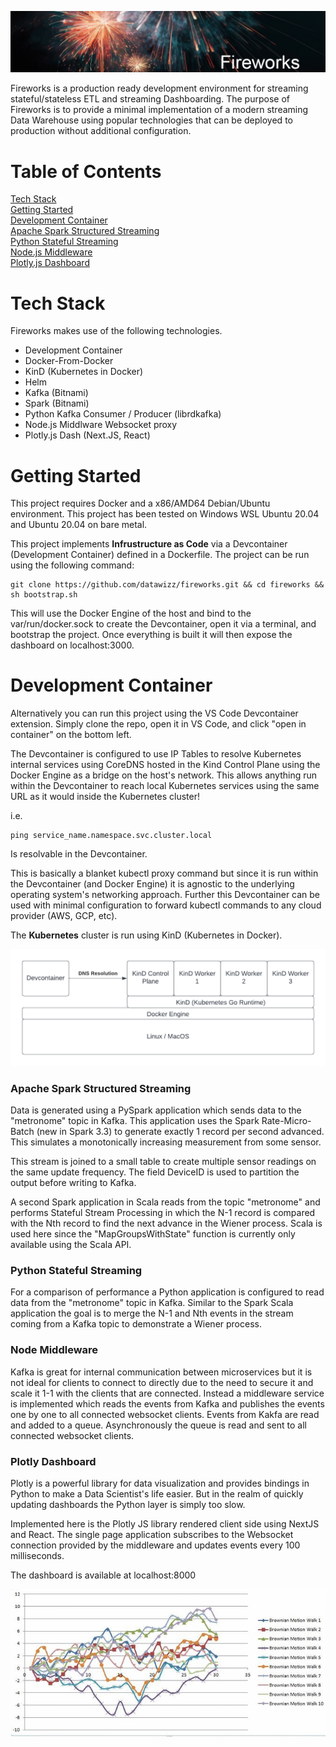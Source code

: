 

![Screenshot](images/fireworks_banner.png)


Fireworks is a production ready development environment for streaming stateful/stateless ETL and streaming Dashboarding. The purpose of Fireworks is to provide a minimal implementation of a modern streaming Data Warehouse using popular technologies that can be deployed to production without additional configuration.

# Table of Contents  
[Tech Stack](#tech-stack)  
[Getting Started](#getting-started)  
[Development Container](#development-container)  
[Apache Spark Structured Streaming](#apache-spark-structured-streaming)  
[Python Stateful Streaming](#python-stateful-streaming)  
[Node.js Middleware](#node-middleware)  
[Plotly.js Dashboard](#plotly-dashboard)  

# Tech Stack

Fireworks makes use of the following technologies.

* Development Container
* Docker-From-Docker
* KinD (Kubernetes in Docker)
* Helm
* Kafka (Bitnami)
* Spark (Bitnami)
* Python Kafka Consumer / Producer (librdkafka)
* Node.js Middlware Websocket proxy
* Plotly.js Dash (Next.JS, React)

# Getting Started

This project requires Docker and a x86/AMD64 Debian/Ubuntu environment. This project has been tested on Windows WSL Ubuntu 20.04 and Ubuntu 20.04 on bare metal.

This project implements **Infrustructure as Code** via a Devcontainer (Development Container) defined in a Dockerfile. The project can be run using the following command:

```
git clone https://github.com/datawizz/fireworks.git && cd fireworks && sh bootstrap.sh
```

This will use the Docker Engine of the host and bind to the var/run/docker.sock to create the Devcontainer, open it via a terminal, and bootstrap the project. Once everything is built it will then expose the dashboard on localhost:3000.



# Development Container

Alternatively you can run this project using the VS Code Devcontainer extension. Simply clone the repo, open it in VS Code, and click "open in container" on the bottom left.

The Devcontainer is configured to use IP Tables to resolve Kubernetes internal services using CoreDNS hosted in the Kind Control Plane using the Docker Engine as a bridge on the host's network. This allows anything run within the Devcontainer to reach local Kubernetes services using the same URL as it would inside the Kubernetes cluster!

i.e. 
```
ping service_name.namespace.svc.cluster.local
```
Is resolvable in the Devcontainer.

This is basically a blanket kubectl proxy command but since it is run within the Devcontainer (and Docker Engine) it is agnostic to the underlying operating system's networking approach. Further this Devcontainer can be used with minimal configuration to forward kubectl commands to any cloud provider (AWS, GCP, etc).

The **Kubernetes** cluster is run using KinD (Kubernetes in Docker).

![Screenshot](images/stack.png)


### Apache Spark Structured Streaming

Data is generated using a PySpark application which sends data to the "metronome" topic in Kafka. This application uses the Spark Rate-Micro-Batch (new in Spark 3.3) to generate exactly 1 record per second advanced. This simulates a monotonically increasing measurement from some sensor.

This stream is joined to a small table to create multiple sensor readings on the same update frequency. The field DeviceID is used to partition the output before writing to Kafka.

A second Spark application in Scala reads from the topic "metronome" and performs Stateful Stream Processing in which the N-1 record is compared with the Nth record to find the next advance in the Wiener process. Scala is used here since the "MapGroupsWithState" function is currently only available using the Scala API.

### Python Stateful Streaming

For a comparison of performance a Python application is configured to read data from the "metronome" topic in Kafka. Similar to the Spark Scala application the goal is to merge the N-1 and Nth events in the stream coming from a Kafka topic to demonstrate a Wiener process.

### Node Middleware

Kafka is great for internal communication between microservices but it is not ideal for clients to connect to directly due to the need to secure it and scale it 1-1 with the clients that are connected. Instead a middleware service is implemented which reads the events from Kafka and publishes the events one by one to all connected websocket clients. Events from Kakfa are read and added to a queue. Asynchronously the queue is read and sent to all connected websocket clients.

### Plotly Dashboard

Plotly is a powerful library for data visualization and provides bindings in Python to make a Data Scientist's life easier. But in the realm of quickly updating dashboards the Python layer is simply too slow.

Implemented here is the Plotly JS library rendered client side using NextJS and React. The single page application subscribes to the Websocket connection provided by the middleware and updates events every 100 milliseconds.

The dashboard is available at localhost:8000

![Screenshot](images/dashboard.gif)
